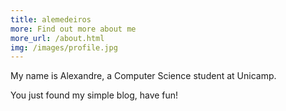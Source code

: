 ```yaml
---
title: alemedeiros
more: Find out more about me
more_url: /about.html
img: /images/profile.jpg
---
```


My name is Alexandre, a Computer Science student at Unicamp.

You just found my simple blog, have fun!
